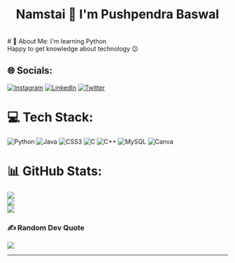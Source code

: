 <h1 align='center'>Namstai 🙏 I'm Pushpendra Baswal </h1> 
<br>
# 💫 About Me:
I'm learning Python <br>Happy to get knowledge about technology 😉 <br>


## 🌐 Socials:
[![Instagram](https://img.shields.io/badge/Instagram-%23E4405F.svg?logo=Instagram&logoColor=white)](https://www.instagram.com/_pushpendra.baswal/) [![LinkedIn](https://img.shields.io/badge/LinkedIn-%230077B5.svg?logo=linkedin&logoColor=white)](https://www.linkedin.com/in/pushpendra-baswal-51198323b/) [![Twitter](https://img.shields.io/badge/Twitter-%231DA1F2.svg?logo=Twitter&logoColor=white)](https://twitter.com/PSYCHO__HITMAN) 

# 💻 Tech Stack:
![Python](https://img.shields.io/badge/python-3670A0?style=for-the-badge&logo=python&logoColor=ffdd54) ![Java](https://img.shields.io/badge/java-%23ED8B00.svg?style=for-the-badge&logo=java&logoColor=white) ![CSS3](https://img.shields.io/badge/css3-%231572B6.svg?style=for-the-badge&logo=css3&logoColor=white) ![C](https://img.shields.io/badge/c-%2300599C.svg?style=for-the-badge&logo=c&logoColor=white) ![C++](https://img.shields.io/badge/c++-%2300599C.svg?style=for-the-badge&logo=c%2B%2B&logoColor=white) ![MySQL](https://img.shields.io/badge/mysql-%2300f.svg?style=for-the-badge&logo=mysql&logoColor=white) ![Canva](https://img.shields.io/badge/Canva-%2300C4CC.svg?style=for-the-badge&logo=Canva&logoColor=white)
# 📊 GitHub Stats:
![](https://github-readme-stats.vercel.app/api?username=pushpendra1001&theme=dark&hide_border=false&include_all_commits=false&count_private=false)<br/>
![](https://github-readme-streak-stats.herokuapp.com/?user=pushpendra1001&theme=dark&hide_border=false)<br/>
![](https://github-readme-stats.vercel.app/api/top-langs/?username=pushpendra1001&theme=dark&hide_border=false&include_all_commits=false&count_private=false&layout=compact)


<!-- ## 🐦 Latest Tweet -->
<!-- [![](https://gtce.itsvg.in/api?username=https://twitter.com/PSYCHO__HITMAN)](https://github.com/VishwaGauravIn/github-twitter-card-embed) -->

### ✍️ Random Dev Quote
![](https://quotes-github-readme.vercel.app/api?type=horizontal&theme=dark)

---


<!-- Proudly created with GPRM ( https://gprm.itsvg.in ) -->
